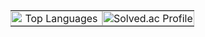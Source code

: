 <div align="center">
  <table style="width: 100%; border-collapse: collapse;">
    <tr>
      <td align="center" style="width: 50%; padding: 0; border: none;">
        <img src="https://github-readme-stats.vercel.app/api/top-langs/?username=pkc1088&layout=compact&theme=radical" alt="Top Languages" style="width: 100%; height: auto; box-shadow: none; border: none;">
      </td>
      <td align="center" style="width: 50%; padding: 0; border: none;">
        <a href="https://solved.ac/pkc1088/">
          <img src="http://mazassumnida.wtf/api/v2/generate_badge?boj=pkc1088" alt="Solved.ac Profile" style="width: 100%; height: auto; box-shadow: none; border: none;">
        </a>
      </td>
    </tr>
  </table>
</div>
